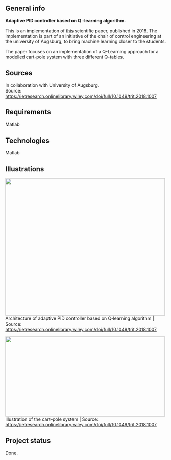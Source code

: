 ## General info
**Adaptive PID controller based on Q ‐learning algorithm.** <p>
This is an implementation of [this](https://ietresearch.onlinelibrary.wiley.com/doi/full/10.1049/trit.2018.1007) scientific paper, published in 2018. The implementation is part of an initiative of the chair of control engineering at the university of Augsburg, to bring machine learning closer to the students. <p>

The paper focuses on an implementation of a Q-Learning approach for a modelled cart-pole system with three different Q-tables.

## Sources
In collaboration with University of Augsburg. <br>
Source: https://ietresearch.onlinelibrary.wiley.com/doi/full/10.1049/trit.2018.1007

## Requirements
Matlab

## Technologies
Matlab

## Illustrations
<img src="https://user-images.githubusercontent.com/78420756/109525520-e1bd1f00-7ab1-11eb-91ad-6b3088ab0d82.PNG" width="500" height="430"> <br>
Architecture of adaptive PID controller based on Q‐learning algorithm | Source: https://ietresearch.onlinelibrary.wiley.com/doi/full/10.1049/trit.2018.1007 <p>
<img src="https://user-images.githubusercontent.com/78420756/109525042-6b202180-7ab1-11eb-9b4a-4233748a8806.PNG" width="500" height="250"> <br>
Illustration of the cart–pole system | Source: https://ietresearch.onlinelibrary.wiley.com/doi/full/10.1049/trit.2018.1007


## Project status
Done.
